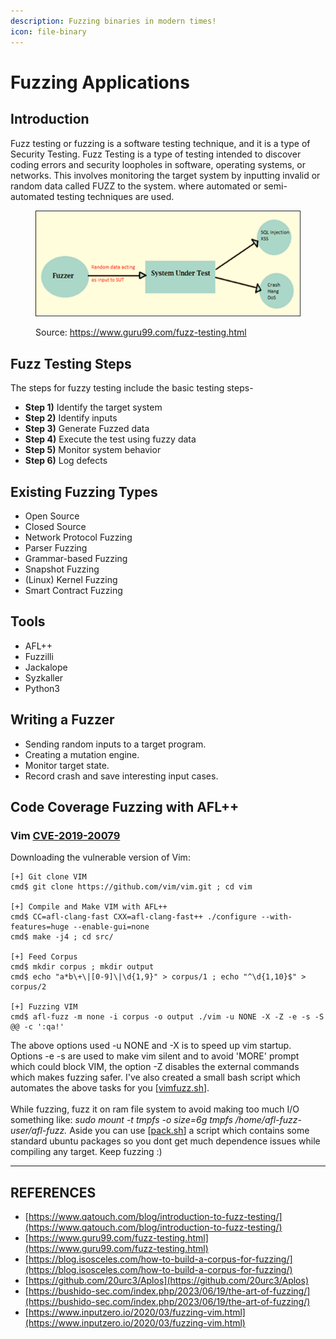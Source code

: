 ```yaml
---
description: Fuzzing binaries in modern times!
icon: file-binary
---
```


# Fuzzing Applications

## Introduction

Fuzz testing or fuzzing is a software testing technique, and it is a type of Security Testing. Fuzz Testing is a type of testing intended to discover coding errors and security loopholes in software, operating systems, or networks. This involves monitoring the target system by inputting invalid or random data called FUZZ to the system. where automated or semi-automated testing techniques are used.

<figure><img src="../../../../.gitbook/assets/image (231).png" alt=""><figcaption><p>Source: <a href="https://www.guru99.com/fuzz-testing.html">https://www.guru99.com/fuzz-testing.html</a></p></figcaption></figure>

## Fuzz Testing Steps

The steps for fuzzy testing include the basic testing steps-

* **Step 1)** Identify the target system
* **Step 2)** Identify inputs
* **Step 3)** Generate Fuzzed data
* **Step 4)** Execute the test using fuzzy data
* **Step 5)** Monitor system behavior
* **Step 6)** Log defects

## Existing Fuzzing Types

* Open Source
* Closed Source
* Network Protocol Fuzzing
* Parser Fuzzing
* Grammar-based Fuzzing
* Snapshot Fuzzing
* (Linux) Kernel Fuzzing
* Smart Contract Fuzzing

## Tools&#x20;

* AFL++
* Fuzzilli
* Jackalope
* Syzkaller
* Python3

## Writing a Fuzzer

* Sending random inputs to a target program.
* Creating a mutation engine.
* Monitor target state.
* Record crash and save interesting input cases.

## Code Coverage Fuzzing with AFL++

### Vim [CVE-2019-20079](https://nvd.nist.gov/vuln/detail/CVE-2019-20079)&#x20;

Downloading the vulnerable version of Vim:

```
[+] Git clone VIM
cmd$ git clone https://github.com/vim/vim.git ; cd vim

[+] Compile and Make VIM with AFL++ 
cmd$ CC=afl-clang-fast CXX=afl-clang-fast++ ./configure --with-features=huge --enable-gui=none
cmd$ make -j4 ; cd src/

[+] Feed Corpus
cmd$ mkdir corpus ; mkdir output 
cmd$ echo "a*b\+\|[0-9]\|\d{1,9}" > corpus/1 ; echo "^\d{1,10}$" > corpus/2

[+] Fuzzing VIM
cmd$ afl-fuzz -m none -i corpus -o output ./vim -u NONE -X -Z -e -s -S @@ -c ':qa!'
```

The above options used -u NONE and -X is to speed up vim startup. Options -e -s are used to make vim silent and to avoid 'MORE' prompt which could block VIM, the option -Z disables the external commands which makes fuzzing safer. I've also created a small bash script which automates the above tasks for you \[[vimfuzz.sh](https://github.com/RootUp/fuzzingvim)].\
\
While fuzzing, fuzz it on ram file system to avoid making too much I/O something like:  _sudo mount -t tmpfs -o size=6g tmpfs /home/afl-fuzz-user/afl-fuzz._ Aside you can use \[[pack.sh](https://github.com/RootUp/PersonalStuff/blob/master/pack.sh)] a script which contains some standard ubuntu packages so you dont get much dependence issues while compiling any target. Keep fuzzing :)



***

## REFERENCES

* [https://www.qatouch.com/blog/introduction-to-fuzz-testing/](https://www.qatouch.com/blog/introduction-to-fuzz-testing/)
* [https://www.guru99.com/fuzz-testing.html](https://www.guru99.com/fuzz-testing.html)
* [https://blog.isosceles.com/how-to-build-a-corpus-for-fuzzing/](https://blog.isosceles.com/how-to-build-a-corpus-for-fuzzing/)
* [https://github.com/20urc3/Aplos](https://github.com/20urc3/Aplos)
* [https://bushido-sec.com/index.php/2023/06/19/the-art-of-fuzzing/](https://bushido-sec.com/index.php/2023/06/19/the-art-of-fuzzing/)
* [https://www.inputzero.io/2020/03/fuzzing-vim.html](https://www.inputzero.io/2020/03/fuzzing-vim.html)
